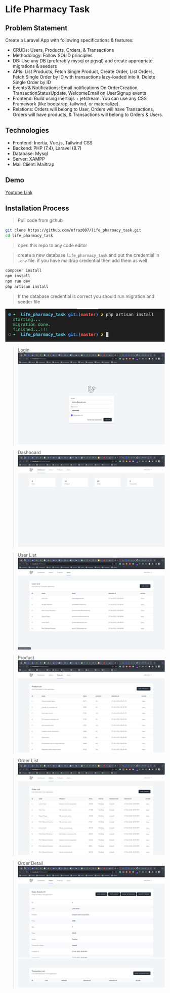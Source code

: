 # Life Pharmacy Task

## Problem Statement

Create a Laravel App with following specifications & features:

-   CRUDs: Users, Products, Orders, & Transactions
-   Methodology: Follow SOLID principles
-   DB: Use any DB (preferably mysql or pgsql) and create appropriate migrations & seeders
-   APIs: List Products, Fetch Single Product, Create Order, List Orders, Fetch Single Order by ID with transactions lazy-loaded into it, Delete Single Order by ID
-   Events & Notifications: Email notifications On OrderCreation, TransactionStatusUpdate, WelcomeEmail on UserSignup events
-   Frontend: Build using inertiajs + jetstream. You can use any CSS Framework (like bootstrap, tailwind, or materialize).
-   Relations: Orders will belong to User, Orders will have Transactions, Orders will have products, & Transactions will belong to Orders & Users.

## Technologies

-   Frontend: Inertia, Vue.js, Tailwind CSS
-   Backend: PHP (7.4), Laravel (8.7)
-   Database: Mysql
-   Server: XAMPP
-   Mail Client: Mailtrap

## Demo

[Youtube Link](https://youtu.be/cvJ-3Zy1Uvc)

## Installation Process

> Pull code from github

```sh
git clone https://github.com/nfraz007/life_pharmacy_task.git
cd life_pharmacy_task
```

> open this repo to any code editor

> create a new database `life_pharmacy_task` and put the credential in `.env` file. if you have mailtrap credential then add them as well

```sh
composer install
npm install
npm run dev
php artisan install
```

> If the database credential is correct you should run migration and seeder file

![](snapshots/cmd_install.png)

> Login
> ![](snapshots/login.png)

> Dashboard
> ![](snapshots/dashboard.png)

> User List
> ![](snapshots/user.png)

> Product
> ![](snapshots/product.png)

> Order List
> ![](snapshots/order.png)

> Order Detail
> ![](snapshots/order_detail.png)![](snapshots/order_detail_extra.png)
